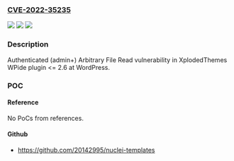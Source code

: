 ### [CVE-2022-35235](https://cve.mitre.org/cgi-bin/cvename.cgi?name=CVE-2022-35235)
![](https://img.shields.io/static/v1?label=Product&message=WPIDE%20%E2%80%93%20File%20Manager%20%26%20Code%20Editor%20(WordPress%20plugin)&color=blue)
![](https://img.shields.io/static/v1?label=Version&message=%3C%3D%202.6%3C%3D%202.6%20&color=brighgreen)
![](https://img.shields.io/static/v1?label=Vulnerability&message=Arbitrary%20File%20Read&color=brighgreen)

### Description

Authenticated (admin+) Arbitrary File Read vulnerability in XplodedThemes WPide plugin <= 2.6 at WordPress.

### POC

#### Reference
No PoCs from references.

#### Github
- https://github.com/20142995/nuclei-templates

